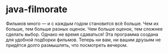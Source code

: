 # java-filmorate
Фильмов много — и с каждым годом становится всё больше. Чем их больше, тем больше разных оценок. Чем больше оценок, тем 
сложнее сделать выбор. Однако не время сдаваться! Эта программа создана для удобной подборки фильмов. Теперь ни вам, ни вашим друзьям 
не придётся долго размышлять, что посмотреть вечером.